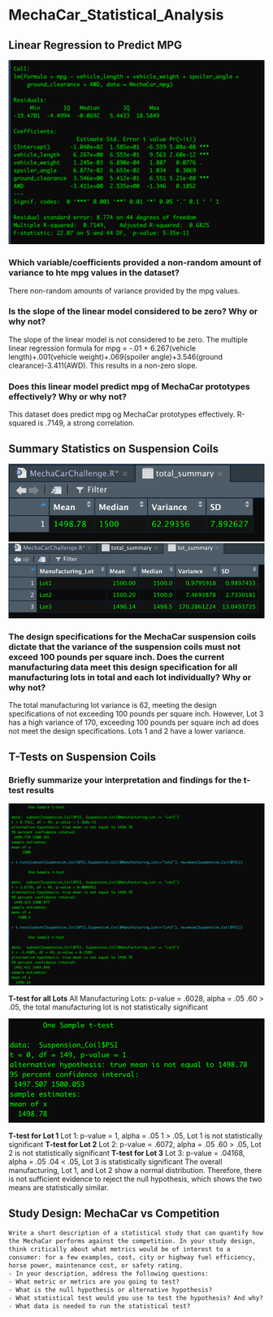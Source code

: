 # MechaCar_Statistical_Analysis

## Linear Regression to Predict MPG

![shot6](shot6.png)

### Which variable/coefficients provided a non-random amount of variance to hte mpg values in the dataset?
There non-random amounts of variance provided by the mpg values. 

### Is the slope of the linear model considered to be zero? Why or why not?
The slope of the linear model is not considered to be zero. The multiple linear regression formula for mpg = -.01 + 6.267(vehicle length)+.001(vehicle weight)+.069(spoiler angle)+3.546(ground clearance)-3.411(AWD). This results in a non-zero slope.

### Does this linear model predict mpg of MechaCar prototypes effectively? Why or why not?
This dataset does predict mpg og MechaCar prototypes effectively. R-squared is .7149, a strong correlation. 

 
## Summary Statistics on Suspension Coils


![shot4](shot4.png)
![shot3](shot3.png)

### The design specifications for the MechaCar suspension coils dictate that the variance of the suspension coils must not exceed 100 pounds per square inch. Does the current manufacturing data meet this design specification for all manufacturing lots in total and each lot individually? Why or why not?
The total manufacturing lot variance is 62, meeting the design specifications of not exceeding 100 pounds per square inch. However, Lot 3 has a high variance of 170, exceeding 100 pounds per square inch ad does not meet the design specifications. Lots 1 and 2 have a lower variance.


## T-Tests on Suspension Coils
### Briefly summarize your interpretation and findings for the t-test results
![shot1](shot1.png)

**T-test for all Lots**
All Manufacturing Lots: p-value = .6028, alpha = .05
            .60 > .05, the total manufacturing lot is not statistically significant
            
![shot2](shot2.png)

**T-test for Lot 1**
Lot 1: p-value = 1, alpha = .05
            1 > .05, Lot 1 is not statistically significant 
**T-test for Lot 2**
Lot 2: p-value = .6072, alpha = .05
            .60 > .05, Lot 2 is not statistically significant
**T-test for Lot 3**
Lot 3: p-value = .04168, alpha = .05
            .04 < .05, Lot 3 is statistically significant
The overall manufacturing, Lot 1, and Lot 2 show a normal distribution. Therefore, there is not sufficient evidence to reject the null hypothesis, which shows the two means are statistically similar.

## Study Design: MechaCar vs Competition
    Write a short description of a statistical study that can quantify how the MechaCar performs against the competition. In your study design, think critically about what metrics would be of interest to a consumer: for a few examples, cost, city or highway fuel efficiency, horse power, maintenance cost, or safety rating.
    - In your description, address the following questions:
    - What metric or metrics are you going to test?
    - What is the null hypothesis or alternative hypothesis?
    - What statistical test would you use to test the hypothesis? And why?
    - What data is needed to run the statistical test?
